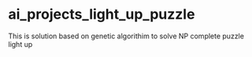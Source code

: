# ai_projects_light_up_puzzle
This is  solution based on genetic algorithim to solve NP complete puzzle light up
